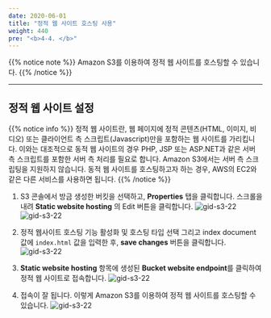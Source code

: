 ```yaml
---
date: 2020-06-01
title: "정적 웹 사이트 호스팅 사용"
weight: 440
pre: "<b>4-4. </b>"
---
```


{{% notice note %}}
Amazon S3를 이용하여 정적 웹 사이트를 호스팅할 수 있습니다. 
{{% /notice %}}

----

## 정적 웹 사이트 설정
{{% notice info %}}
정적 웹 사이트란, 웹 페이지에 정적 콘텐츠(HTML, 이미지, 비디오) 또는 클라이언트 측 스크립트(Javascript)만을 포함하는 웹 사이트를 가리킵니다.
이와는 대조적으로 동적 웹 사이트의 경우 PHP, JSP 또는 ASP.NET과 같은 서버 측 스크립트를 포함한 서버 측 처리를 필요로 합니다. Amazon S3에서는 서버 측 스크립팅을 지원하지 않습니다. 동적 웹 사이트를 호스팅하고자 하는 경우, AWS의 EC2와 같은 다른 서비스를 사용하면 됩니다. 
{{% /notice %}}

1. S3 콘솔에서 방금 생성한 버킷을 선택하고, **Properties** 탭을 클릭합니다. 스크롤을 내려 **Static website hosting** 의 Edit 버튼을 클릭합니다.
![gid-s3-22](/images/s3/gid-s3-22.png)
![gid-s3-22](/images/s3/gid-s3-22-1.png) 

2. 정적 웹사이트 호스팅 기능 활성화 및 호스팅 타입 선택 그리고 index document 값에 ``index.html`` 값을 입력한 후, **save changes** 버튼을 클릭합니다.
![gid-s3-22](/images/s3/gid-s3-23.png) 

3. **Static website hosting** 항목에 생성된 **Bucket website endpoint**를 클릭하여 정적 웹 사이트로 접속합니다.
![gid-s3-22](/images/s3/gid-s3-23-1.png) 

4. 접속이 잘 됩니다. 이렇게 Amazon S3를 이용하여 정적 웹 사이트를 호스팅할 수 있습니다.
![gid-s3-22](/images/s3/gid-s3-24.png) 

